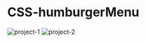# CSS-humburgerMenu
![project-1](https://user-images.githubusercontent.com/42955212/88877612-99453680-d22e-11ea-9bea-81d5816f0f0a.png)
![project-2](https://user-images.githubusercontent.com/42955212/88877615-99ddcd00-d22e-11ea-8b90-35006d9fa855.png)
